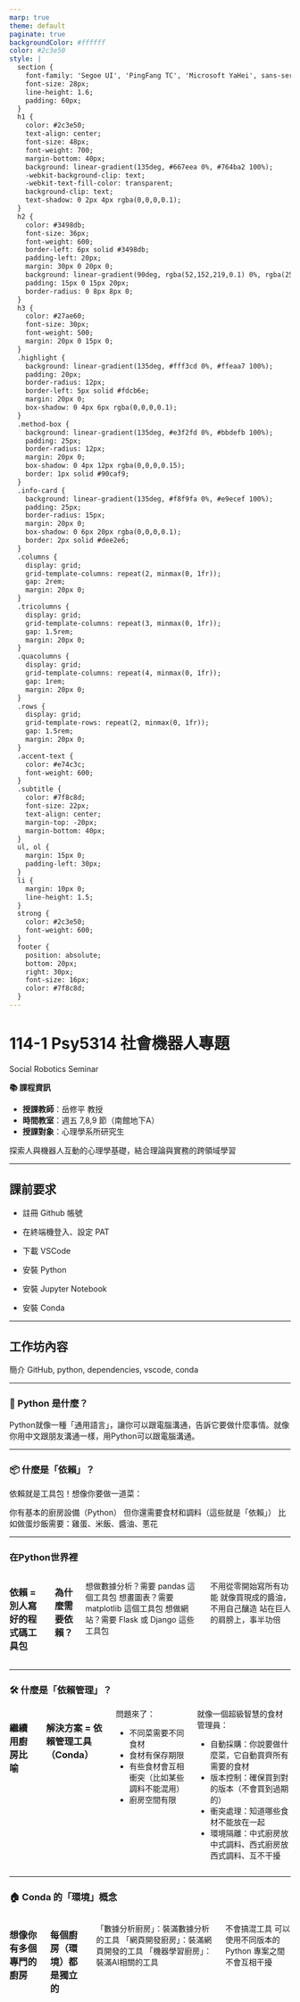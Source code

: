 ```yaml
---
marp: true
theme: default
paginate: true
backgroundColor: #ffffff
color: #2c3e50
style: |
  section {
    font-family: 'Segoe UI', 'PingFang TC', 'Microsoft YaHei', sans-serif;
    font-size: 28px;
    line-height: 1.6;
    padding: 60px;
  }
  h1 {
    color: #2c3e50;
    text-align: center;
    font-size: 48px;
    font-weight: 700;
    margin-bottom: 40px;
    background: linear-gradient(135deg, #667eea 0%, #764ba2 100%);
    -webkit-background-clip: text;
    -webkit-text-fill-color: transparent;
    background-clip: text;
    text-shadow: 0 2px 4px rgba(0,0,0,0.1);
  }
  h2 {
    color: #3498db;
    font-size: 36px;
    font-weight: 600;
    border-left: 6px solid #3498db;
    padding-left: 20px;
    margin: 30px 0 20px 0;
    background: linear-gradient(90deg, rgba(52,152,219,0.1) 0%, rgba(255,255,255,0) 100%);
    padding: 15px 0 15px 20px;
    border-radius: 0 8px 8px 0;
  }
  h3 {
    color: #27ae60;
    font-size: 30px;
    font-weight: 500;
    margin: 20px 0 15px 0;
  }
  .highlight {
    background: linear-gradient(135deg, #fff3cd 0%, #ffeaa7 100%);
    padding: 20px;
    border-radius: 12px;
    border-left: 5px solid #fdcb6e;
    margin: 20px 0;
    box-shadow: 0 4px 6px rgba(0,0,0,0.1);
  }
  .method-box {
    background: linear-gradient(135deg, #e3f2fd 0%, #bbdefb 100%);
    padding: 25px;
    border-radius: 12px;
    margin: 20px 0;
    box-shadow: 0 4px 12px rgba(0,0,0,0.15);
    border: 1px solid #90caf9;
  }
  .info-card {
    background: linear-gradient(135deg, #f8f9fa 0%, #e9ecef 100%);
    padding: 25px;
    border-radius: 15px;
    margin: 20px 0;
    box-shadow: 0 6px 20px rgba(0,0,0,0.1);
    border: 2px solid #dee2e6;
  }
  .columns {
    display: grid;
    grid-template-columns: repeat(2, minmax(0, 1fr));
    gap: 2rem;
    margin: 20px 0;
  }
  .tricolumns {
    display: grid;
    grid-template-columns: repeat(3, minmax(0, 1fr));
    gap: 1.5rem;
    margin: 20px 0;
  }
  .quacolumns {
    display: grid;
    grid-template-columns: repeat(4, minmax(0, 1fr));
    gap: 1rem;
    margin: 20px 0;
  }
  .rows {
    display: grid;
    grid-template-rows: repeat(2, minmax(0, 1fr));
    gap: 1.5rem;
    margin: 20px 0;
  }
  .accent-text {
    color: #e74c3c;
    font-weight: 600;
  }
  .subtitle {
    color: #7f8c8d;
    font-size: 22px;
    text-align: center;
    margin-top: -20px;
    margin-bottom: 40px;
  }
  ul, ol {
    margin: 15px 0;
    padding-left: 30px;
  }
  li {
    margin: 10px 0;
    line-height: 1.5;
  }
  strong {
    color: #2c3e50;
    font-weight: 600;
  }
  footer {
    position: absolute;
    bottom: 20px;
    right: 30px;
    font-size: 16px;
    color: #7f8c8d;
  }
---
```


# 114-1 Psy5314 社會機器人專題

<div class="subtitle">Social Robotics Seminar</div>

<div class="info-card">

**📚 課程資訊**

- **授課教師**：岳修平 教授
- **時間教室**：週五 7,8,9 節（南館地下A）
- **授課對象**：心理學系所研究生

</div>

<div class="highlight">
探索人與機器人互動的心理學基礎，結合理論與實務的跨領域學習
</div>

---

## 課前要求

- 註冊 Github 帳號
- 在終端機登入、設定 PAT

- 下載 VSCode
- 安裝 Python
- 安裝 Jupyter Notebook

- 安裝 Conda

---

## 工作坊內容

簡介 GitHub, python, dependencies, vscode, conda

---

### 🐍 Python 是什麼？

Python就像一種「通用語言」，讓你可以跟電腦溝通，告訴它要做什麼事情。就像你用中文跟朋友溝通一樣，用Python可以跟電腦溝通。

---

### 📦 什麼是「依賴」？

依賴就是工具包！想像你要做一道菜：

你有基本的廚房設備（Python）
但你還需要食材和調料（這些就是「依賴」）
比如做蛋炒飯需要：雞蛋、米飯、醬油、蔥花

---

### 在Python世界裡

<div class="columns">

### 依賴 = 別人寫好的程式碼工具包

### 為什麼需要依賴？

想做數據分析？需要 pandas 這個工具包
想畫圖表？需要 matplotlib 這個工具包
想做網站？需要 Flask 或 Django 這些工具包

不用從零開始寫所有功能
就像買現成的醬油，不用自己釀造
站在巨人的肩膀上，事半功倍

</div>

---

### 🛠️ 什麼是「依賴管理」？

<div class="columns">

### 繼續用廚房比喻

### 解決方案 = 依賴管理工具（Conda）

<div>
問題來了：

- 不同菜需要不同食材
- 食材有保存期限
- 有些食材會互相衝突（比如某些調料不能混用）
- 廚房空間有限

</div>

<div>
就像一個超級智慧的食材管理員：

- 自動採購：你說要做什麼菜，它自動買齊所有需要的食材
- 版本控制：確保買到對的版本（不會買到過期的）
- 衝突處理：知道哪些食材不能放在一起
- 環境隔離：中式廚房放中式調料、西式廚房放西式調料、互不干擾

</div>

</div>

---

### 🏠 Conda 的「環境」概念

<div class="columns">

### 想像你有多個專門的廚房

### 每個廚房（環境）都是獨立的

「數據分析廚房」：裝滿數據分析的工具
「網頁開發廚房」：裝滿網頁開發的工具
「機器學習廚房」：裝滿AI相關的工具

不會搞混工具
可以使用不同版本的Python
專案之間不會互相干擾

</div>
